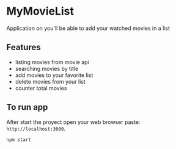 # MyMovieList
Application on you'll be able to add your watched movies in a list

## Features
- listing movies from movie api
- searching movies by title
- add movies to your favorite list
- delete movies from your list
- counter total movies

## To run app
After start the proyect open your web browser paste: `http://localhost:3000`.

    npm start

